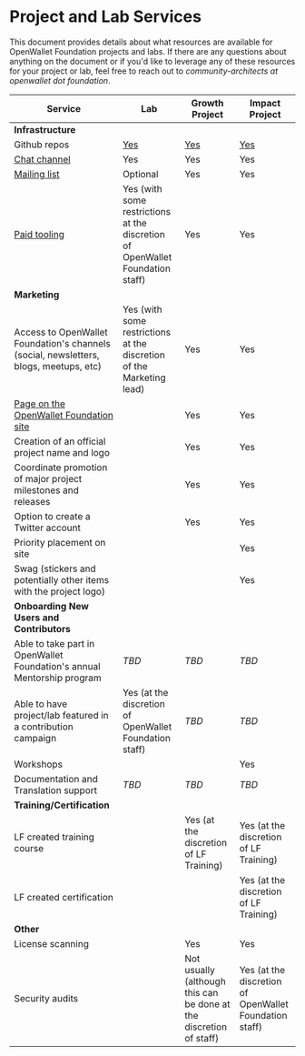 # Project and Lab Services

This document provides details about what resources are available for OpenWallet Foundation projects and labs. If there are any questions about anything on the document or if you'd like to leverage any of these resources for your project or lab, feel free to reach out to *community-architects at openwallet dot foundation*.

| **Service** | **Lab** | **Growth Project** | **Impact Project** |
|--------------------------------------------------------------------------------------------------------------------------------------------|----------------------------------------------------------------------|--------------------------------------------------------------------|----------------------------------------------|
| **Infrastructure** | | | |
| Github repos | [Yes](https://github.com/openwallet-foundation-labs) | [Yes](https://github.com/openwallet-foundation) | [Yes](https://github.com/openwallet-foundation) |
| [Chat channel](https://discord.gg/openwalletfoundation) | Yes | Yes | Yes |
| [Mailing list](https://lists.openwallet.foundation/) | Optional | Yes | Yes |
| [Paid tooling](./paid-tooling-policy.md) | Yes (with some restrictions at the discretion of OpenWallet Foundation staff) | Yes | Yes |
| **Marketing** | | | |
| Access to OpenWallet Foundation's channels (social, newsletters, blogs, meetups, etc) | Yes (with some restrictions at the discretion of the Marketing lead) | Yes | Yes |
| [Page on the OpenWallet Foundation site](https://openwallet.foundation/) | | Yes | Yes |
| Creation of an official project name and logo | | Yes | Yes |
| Coordinate promotion of major project milestones and releases | | Yes | Yes |
| Option to create a Twitter account | | Yes | Yes |
| Priority placement on site | | | Yes |
| Swag (stickers and potentially other items with the project logo) | | | Yes |
| **Onboarding New Users and Contributors** | | | |
| Able to take part in OpenWallet Foundation's annual Mentorship program | *TBD* | *TBD* | *TBD* |
| Able to have project/lab featured in a contribution campaign | Yes (at the discretion of OpenWallet Foundation staff) | *TBD* | *TBD* |
| Workshops | | | Yes |
| Documentation and Translation support | *TBD* | *TBD* | *TBD* |
| **Training/Certification** | | | |
| LF created training course | | Yes (at the discretion of LF Training) | Yes (at the discretion of LF Training) |
| LF created certification | | | Yes (at the discretion of LF Training) |
| **Other** | | | |
| License scanning | | Yes | Yes |
| Security audits | | Not usually (although this can be done at the discretion of staff) | Yes (at the discretion of OpenWallet Foundation staff) |
